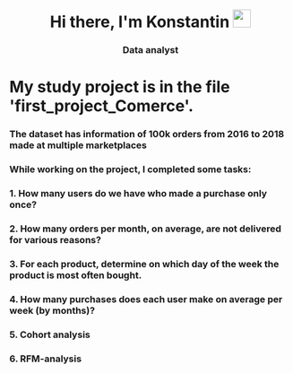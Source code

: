 <h1 align="center">Hi there, I'm <a target="_blank">Konstantin</a> 
<img src="https://github.com/blackcater/blackcater/raw/main/images/Hi.gif" height="32"/></h1>
<h3 align="center">Data analyst</h3>

# My study project is in the file 'first_project_Comerce'.
### The dataset has information of 100k orders from 2016 to 2018 made at multiple marketplaces

### While working on the project, I completed some tasks:
### 1. How many users do we have who made a purchase only once?
### 2. How many orders per month, on average, are not delivered for various reasons?
### 3. For each product, determine on which day of the week the product is most often bought.
### 4. How many purchases does each user make on average per week (by months)?
### 5. Cohort analysis
### 6. RFM-analysis
